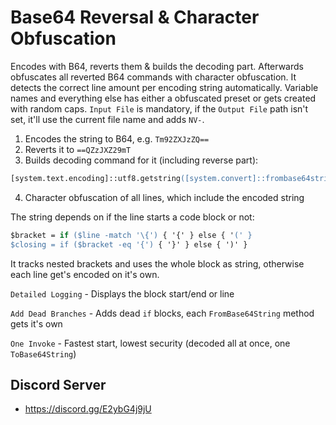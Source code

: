 # Base64 Reversal & Character Obfuscation

Encodes with B64, reverts them & builds the decoding part. Afterwards obfuscates all reverted B64 commands with character obfuscation.  It detects the correct line amount per encoding string automatically. Variable names and everything else has either a obfuscated preset or gets created with random caps. `Input File` is mandatory, if the `Output File` path isn't set, it'll use the current file name and adds `NV-`.

1. Encodes the string to B64, e.g. `Tm92ZXJzZQ==`
2. Reverts it to `==QZzJXZ29mT`
3. Builds decoding command for it (including reverse part):
```ps
[system.text.encoding]::utf8.getstring([system.convert]::frombase64string(-join(...)
```
4. Character obfuscation of all lines, which include the encoded string

The string depends on if the line starts a code block or not:
```ps
$bracket = if ($line -match '\{') { '{' } else { '(' }
$closing = if ($bracket -eq '{') { '}' } else { ')' }
```
It tracks nested brackets and uses the whole block as string, otherwise each line get's encoded on it's own.

`Detailed Logging` - Displays the block start/end or line

`Add Dead Branches` - Adds dead `if` blocks, each `FromBase64String` method gets it's own

`One Invoke` - Fastest start, lowest security (decoded all at once, one `ToBase64String`)

 ## Discord Server 
- https://discord.gg/E2ybG4j9jU
